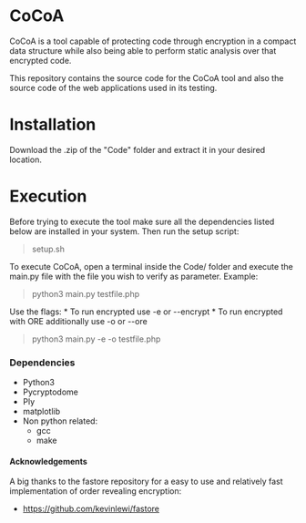 # CoCoA

CoCoA is a tool capable of protecting code through encryption in a compact data structure while also  being able to perform static analysis over that encrypted code. 

This repository contains the source code for the CoCoA tool and also the source code of the web applications used in its testing.

# Installation

Download the .zip of the "Code" folder and extract it in your desired location.

# Execution


Before trying to execute the tool make sure all the dependencies listed below are installed in your system. Then run the setup script:

> setup.sh

To execute CoCoA, open a terminal inside the Code/ folder and execute the main.py file with the file you wish to verify as parameter. Example:

> python3 main.py testfile.php

Use the flags:
    * To run encrypted use -e or --encrypt
    * To run encrypted with ORE additionally use -o or --ore

> python3 main.py -e -o testfile.php

### Dependencies
- Python3
- Pycryptodome
- Ply
- matplotlib
- Non python related:
  - gcc
  - make


#### Acknowledgements

A big thanks to the fastore repository for a easy to use and relatively fast implementation of order revealing encryption:
- https://github.com/kevinlewi/fastore


 
